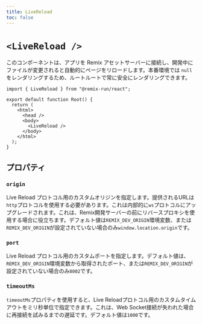 ```yaml
---
title: LiveReload
toc: false
---
```


# `<LiveReload />`

このコンポーネントは、アプリを Remix アセットサーバーに接続し、開発中にファイルが変更されると自動的にページをリロードします。本番環境では `null` をレンダリングするため、ルートルートで常に安全にレンダリングできます。

```tsx filename=app/root.tsx lines=[8]
import { LiveReload } from "@remix-run/react";

export default function Root() {
  return (
    <html>
      <head />
      <body>
        <LiveReload />
      </body>
    </html>
  );
}
```

## プロパティ

### `origin`

Live Reload プロトコル用のカスタムオリジンを指定します。提供されるURLは`http`プロトコルを使用する必要があります。これは内部的に`ws`プロトコルにアップグレードされます。これは、Remix開発サーバーの前にリバースプロキシを使用する場合に役立ちます。デフォルト値は`REMIX_DEV_ORIGIN`環境変数、または`REMIX_DEV_ORIGIN`が設定されていない場合のみ`window.location.origin`です。

### `port`

Live Reload プロトコル用のカスタムポートを指定します。デフォルト値は、`REMIX_DEV_ORIGIN`環境変数から取得されたポート、または`REMIX_DEV_ORIGIN`が設定されていない場合のみ`8002`です。

### `timeoutMs`

`timeoutMs`プロパティを使用すると、Live Reloadプロトコル用のカスタムタイムアウトをミリ秒単位で指定できます。これは、Web Socket接続が失われた場合に再接続を試みるまでの遅延です。デフォルト値は`1000`です。


